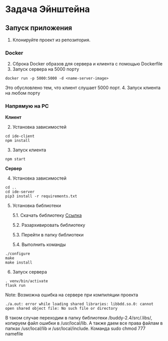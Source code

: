 # Задача Эйнштейна

## Запуск приложения
1. Клонируйте проект из репозитория.

### Docker
2. Сброка Docker образов для сервера и клиента с помощью Dockerfile
3. Запуск сервера на 5000 порту
```
docker run -p 5000:5000 -d <name-server-image>
```
Это обусловлено тем, что клиент слушает 5000 порт.
4. Запуск клиента на любом порту

### Напрямую на PC

**Клиент**

2. Установка зависимостей
```
cd ide-client
npm install
```
3. Запуск клиента
```
npm start
```

**Сервер**

4. Установка зависимостей
```
cd ..
cd ide-server
pip3 install -r requirements.txt
```

5. Установка библиотеки

    5.1. Скачать библиотеку [Ссылка](https://sourceforge.net/projects/buddy/files/buddy/BuDDy%202.4/)
    
    5.2. Разархивировать библиотеку 
    
    5.3. Перейти в папку библиотеки

    5.4. Выполнить команды
```
./configure
make
make install
```

6. Запуск сервера
```
. venv/bin/activate
flask run
```

Note: Возможна ошибка на сервере при компиляции проекта 

```
./a.out: error while loading shared libraries: libbdd.so.0: cannot open shared object file: No such file or directory
```
В таком случае переходим в папку библиотеки /buddy-2.4/src/.libs/, копируем файл ошибки в /usr/local/lib.
А также даем все права файлам в папках /usr/local/lib и /usr/local/include. Команда sudo chmod 777 namefile
